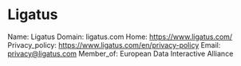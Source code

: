 
# Ligatus

Name: Ligatus
Domain: ligatus.com
Home: https://www.ligatus.com/
Privacy_policy: https://www.ligatus.com/en/privacy-policy
Email: privacy@ligatus.com
Member_of: European Data Interactive Alliance
